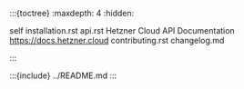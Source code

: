 :::{toctree}
:maxdepth: 4
:hidden:

self
installation.rst
api.rst
Hetzner Cloud API Documentation <https://docs.hetzner.cloud>
contributing.rst
changelog.md

:::

:::{include} ../README.md
:::

